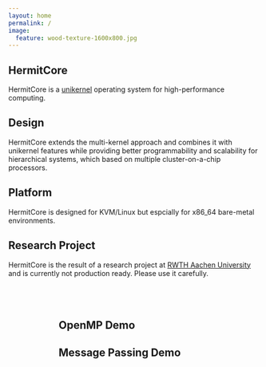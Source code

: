 ```yaml
---
layout: home
permalink: /
image:
  feature: wood-texture-1600x800.jpg
---
```


<div class="tiles">

<div class="tile">
  <h2 class="post-title">HermitCore</h2>
  <p class="post-excerpt">HermitCore is a <a href="http://unikernel.org">unikernel</a> operating system for high-performance computing.</p>
</div><!-- /.tile -->

<div class="tile">
  <h2 class="post-title">Design</h2>
  <p class="post-excerpt">HermitCore extends the multi-kernel approach and combines it with unikernel features while providing better programmability and scalability for hierarchical systems, which based on multiple cluster-on-a-chip processors.</p>
</div><!-- /.tile -->

<div class="tile">
  <h2 class="post-title">Platform</h2>
  <p class="post-excerpt">HermitCore is designed for KVM/Linux but espcially for x86_64 bare-metal environments.</p>
</div><!-- /.tile -->

<div class="tile">
  <h2 class="post-title">Research Project</h2>
  <p class="post-excerpt">HermitCore is the result of a research project at <a href="http://www.os.rwth-aachen.de">RWTH Aachen University</a> and is currently not production ready. Please use it carefully.</p>
</div><!-- /.tile -->

</div><!-- /.tiles -->

<h2 class="post-title"> &nbsp; </h2>
<div style="width:60%; margin:0 auto;">
<h2 class="post-title" align="left">OpenMP Demo</h2>
<script type="text/javascript" src="https://asciinema.org/a/04684tqzs3p8lgz3sfgyszk0o.js" id="asciicast-04684tqzs3p8lgz3sfgyszk0o" async data-loop="1"></script>
<p> </p>
</div>

<div style="width:60%; margin:0 auto;">
<h2 class="post-title" align="left">Message Passing Demo</h2>
<script type="text/javascript" src="https://asciinema.org/a/a9sv9y2f4v1dz2yrc9d0hixoc.js" id="asciicast-a9sv9y2f4v1dz2yrc9d0hixoc" async data-loop="1"></script>
<p> </p>
</div>

